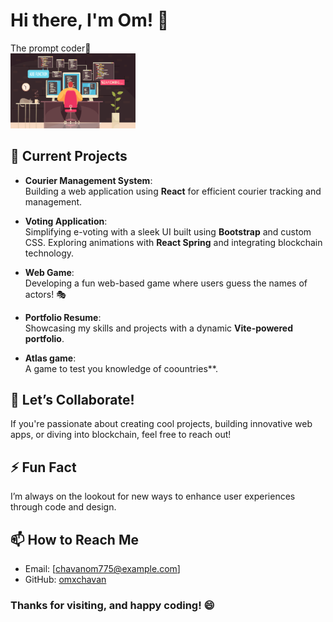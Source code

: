 # Hi there, I'm Om! 👋  

 The prompt coder🚀  
 <img src="./coding.jpg" alt="coding-image" width="200"/>


## 🔭 Current Projects  
- **Courier Management System**:  
  Building a web application using **React** for efficient courier tracking and management.  

- **Voting Application**:  
  Simplifying e-voting with a sleek UI built using **Bootstrap** and custom CSS. Exploring animations with **React Spring** and integrating blockchain technology.  

- **Web Game**:  
  Developing a fun web-based game where users guess the names of actors! 🎭  

- **Portfolio Resume**:  
  Showcasing my skills and projects with a dynamic **Vite-powered portfolio**.  

- **Atlas game**:  
  A game to test you knowledge of coountries**.



## 👯 Let’s Collaborate!  
If you're passionate about creating cool projects, building innovative web apps, or diving into blockchain, feel free to reach out!  

## ⚡ Fun Fact  
I’m always on the lookout for new ways to enhance user experiences through code and design.  

## 📫 How to Reach Me  
- Email: [chavanom775@example.com]  
- GitHub: [omxchavan](https://github.com/omxchavan)  

### Thanks for visiting, and happy coding! 😄  
